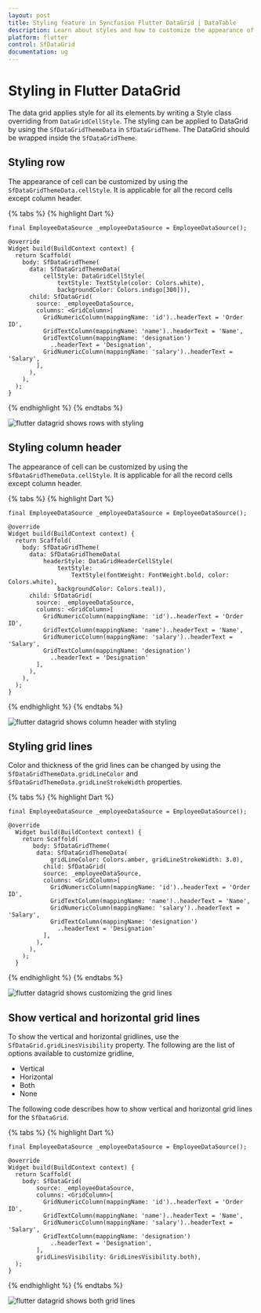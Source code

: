 ```yaml
---
layout: post
title: Styling feature in Syncfusion Flutter DataGrid | DataTable
description: Learn about styles and how to customize the appearance of DataGrid and its elements in Syncfusion Flutter DataGrid.
platform: flutter
control: SfDataGrid
documentation: ug
---
```


# Styling in Flutter DataGrid

The data grid applies style for all its elements by writing a Style class overriding from `DataGridCellStyle`. The styling can be applied to DataGrid by using the `SfDataGridThemeData` in `SfDataGridTheme`. The DataGrid should be wrapped inside the `SfDataGridTheme`.

## Styling row

The appearance of cell can be customized by using the `SfDataGridThemeData.cellStyle`. It is applicable for all the record cells except column header.

{% tabs %}
{% highlight Dart %} 

    final EmployeeDataSource _employeeDataSource = EmployeeDataSource();

    @override
    Widget build(BuildContext context) {
      return Scaffold(
        body: SfDataGridTheme(
          data: SfDataGridThemeData(
              cellStyle: DataGridCellStyle(
                  textStyle: TextStyle(color: Colors.white),
                  backgroundColor: Colors.indigo[300])),
          child: SfDataGrid(
            source: _employeeDataSource,
            columns: <GridColumn>[
              GridNumericColumn(mappingName: 'id')..headerText = 'Order ID',
              GridTextColumn(mappingName: 'name')..headerText = 'Name',
              GridTextColumn(mappingName: 'designation')
                ..headerText = 'Designation',
              GridNumericColumn(mappingName: 'salary')..headerText = 'Salary',
            ],
          ),
        ),
      );
    }
    
{% endhighlight %}
{% endtabs %}

![flutter datagrid shows rows with styling](images/styles/flutter-datagrid-rows-styling.png)

## Styling column header

The appearance of cell can be customized by using the `SfDataGridThemeData.cellStyle`. It is applicable for all the record cells except column header.

{% tabs %}
{% highlight Dart %} 

    final EmployeeDataSource _employeeDataSource = EmployeeDataSource();

    @override
    Widget build(BuildContext context) {
      return Scaffold(
        body: SfDataGridTheme(
          data: SfDataGridThemeData(
              headerStyle: DataGridHeaderCellStyle(
                  textStyle:
                      TextStyle(fontWeight: FontWeight.bold, color: Colors.white),
                  backgroundColor: Colors.teal)),
          child: SfDataGrid(
            source: _employeeDataSource,
            columns: <GridColumn>[
              GridNumericColumn(mappingName: 'id')..headerText = 'Order ID',
              GridTextColumn(mappingName: 'name')..headerText = 'Name',
              GridNumericColumn(mappingName: 'salary')..headerText = 'Salary',
              GridTextColumn(mappingName: 'designation')
                ..headerText = 'Designation'
            ],
          ),
        ),
      );
    }
    
{% endhighlight %}
{% endtabs %}

![flutter datagrid shows column header with styling](images/styles/flutter-datagrid-column-header-styling.png)

## Styling grid lines

Color and thickness of the grid lines can be changed by using the `SfDataGridThemeData.gridLineColor` and `SfDataGridThemeData.gridLineStrokeWidth` properties.

{% tabs %}
{% highlight Dart %} 

    final EmployeeDataSource _employeeDataSource = EmployeeDataSource();

    @override
      Widget build(BuildContext context) {
        return Scaffold(
           body: SfDataGridTheme(
            data: SfDataGridThemeData(
                gridLineColor: Colors.amber, gridLineStrokeWidth: 3.0),
              child: SfDataGrid(
              source: _employeeDataSource,
              columns: <GridColumn>[
                GridNumericColumn(mappingName: 'id')..headerText = 'Order ID',
                GridTextColumn(mappingName: 'name')..headerText = 'Name',
                GridNumericColumn(mappingName: 'salary')..headerText = 'Salary',
                GridTextColumn(mappingName: 'designation')
                  ..headerText = 'Designation'
              ],
            ),
          ),
        );
      }
    
{% endhighlight %}
{% endtabs %}

![flutter datagrid shows customizing the grid lines](images/styles/flutter-datagrid-gridline-customization.png)

## Show vertical and horizontal grid lines

To show the vertical and horizontal gridlines, use the `SfDataGrid.gridLinesVisibility` property. The following are the list of options available to customize gridline,

* Vertical
* Horizontal
* Both
* None

The following code describes how to show vertical and horizontal grid lines for the `SfDataGrid`.

{% tabs %}
{% highlight Dart %} 

    final EmployeeDataSource _employeeDataSource = EmployeeDataSource();

    @override
    Widget build(BuildContext context) {
      return Scaffold(
        body: SfDataGrid(
            source: _employeeDataSource,
            columns: <GridColumn>[
              GridNumericColumn(mappingName: 'id')..headerText = 'Order ID',
              GridTextColumn(mappingName: 'name')..headerText = 'Name',
              GridNumericColumn(mappingName: 'salary')..headerText = 'Salary',
              GridTextColumn(mappingName: 'designation')
                ..headerText = 'Designation',
            ],
            gridLinesVisibility: GridLinesVisibility.both),
      );
    }
    
{% endhighlight %}
{% endtabs %}

![flutter datagrid shows both grid lines](images/styles/flutter-datagrid-gridlines.png)